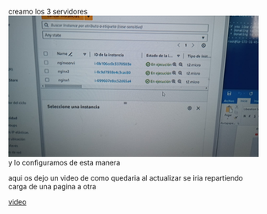 creamo los 3 servidores
![priemra](1.jpeg)
y lo configuramos de esta manera



aqui os dejo un video de como quedaria al actualizar se iria repartiendo carga de una pagina a otra

[video](https://youtu.be/xgqbXIVDnGQ)
